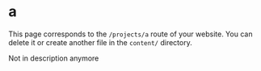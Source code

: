 # a

This page corresponds to the `/projects/a` route of your website. You can delete it or create another file in the `content/` directory.

Not in description anymore
